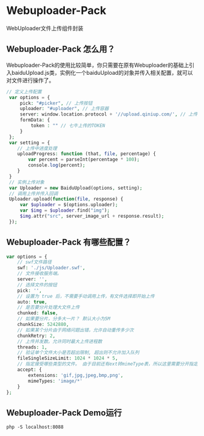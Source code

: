 # Webuploader-Pack
WebUploader文件上传组件封装

## Webuploader-Pack 怎么用？
Webuploader-Pack的使用比较简单，你只需要在原有Webuploader的基础上引入baiduUpload.js类，实例化一个baiduUpload的对象并传入相关配置，就可以对文件进行操作了。

``` php
// 定义上传配置
 var options = {
     pick: "#picker", // 上传按钮
     uploader: "#uploader", // 上传容器
     server: window.location.protocol + '//upload.qiniup.com/', // 上传服务器
     formData: {
         token : "" // 七牛上传的TOKEN
     }
 };
 var setting = {
    // 上传中进度处理     
    uploadProgress: function (that, file, percentage) {
        var percent = parseInt(percentage * 100);
        console.log(percent);
    }
 }
 // 实例上传对象
 var Uploader = new BaiduUpload(options, setting);
 // 调用上传并传入回调
 Uploader.upload(function(file, response) {
     var $uploader = $(options.uploader);
     var $img = $uploader.find("img");
     $img.attr("src", server_image_url + response.result);
 });
```

## Webuploader-Pack 有哪些配置？
``` php
var options = {
    // swf文件路径
    swf: './js/Uploader.swf',
    // 文件接收服务端。
    server: '',
    // 选择文件的按钮
    pick: '',
    // 设置为 true 后，不需要手动调用上传，有文件选择即开始上传
    auto: true,
    // 是否要分片处理大文件上传
    chunked: false,
    // 如果要分片，分多大一片？ 默认大小为5M
    chunkSize: 5242880,
    // 如果某个分片由于网络问题出错，允许自动重传多少次
    chunkRetry: 2,
    // 上传并发数。允许同时最大上传进程数
    threads: 1,
    // 验证单个文件大小是否超出限制, 超出则不允许加入队列
    fileSingleSizeLimit: 1024 * 1024 * 5,
    // 指定接受哪些类型的文件。 由于目前还有ext转mimeType表，所以这里需要分开指定
    accept: {
        extensions: 'gif,jpg,jpeg,bmp,png',
        mimeTypes: 'image/*'
    }
};
```

## Webuploader-Pack Demo运行
```
php -S localhost:8088
```
